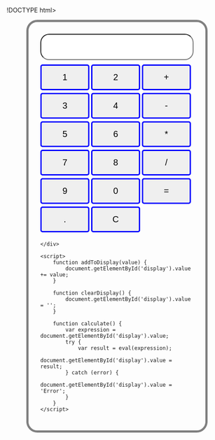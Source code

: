 !DOCTYPE html>
<html lang="en">
<head>
    <meta charset="UTF-8">
    <meta name="viewport" content="width=device-width, initial-scale=1.0">
    <title>Calculator</title>
   <!DOCTYPE html>
<html lang="en">
<head>
    <meta charset="UTF-8">
    <meta name="viewport" content="width=device-width, initial-scale=1.0">
    <title>Calculator</title>
    <style>
        .calculator {
            width: 350px;
            margin: 0 auto;
            padding: 27px;
            border: 5px solid #808080;
            border-radius:25px;
        }
        .calculator input[type="text"] {
            width: 100%;
            margin-bottom: 10px;
            padding:8px;
            font-size:35px;
            border-radius:20px;
        }
        .calculator input[type="button"] {
            width: 32%;
            padding: 15px;
            font-size: 20px;
            margin-bottom: 6px;
            border: 3px solid #0000FF;
            border-radius: 5px;
            cursor: pointer;
        }
        .calculator input[type="button"]:hover {
            background-color: #00FFFF;
        }
    </style>
</head>
<body>
    <div class="calculator">
        <input type="text" id="display" readonly>
        <input type="button" value="1" onclick="addToDisplay('1')">
        <input type="button" value="2" onclick="addToDisplay('2')">
        <input type="button" value="+" onclick="addToDisplay('+')">
        <input type="button" value="3" onclick="addToDisplay('3')">
        <input type="button" value="4" onclick="addToDisplay('4')">
        <input type="button" value="-" onclick="addToDisplay('-')">
        <input type="button" value="5" onclick="addToDisplay('5')">
        <input type="button" value="6" onclick="addToDisplay('6')">
        <input type="button" value="*" onclick="addToDisplay('*')">
        <input type="button" value="7" onclick="addToDisplay('7')">
        <input type="button" value="8" onclick="addToDisplay('8')">
        <input type="button" value="/" onclick="addToDisplay('/')">
        <input type="button" value="9" onclick="addToDisplay('9')">
		<input type="button" value="0" onclick="addToDisplay('0')">
        <input type="button" value="=" onclick="calculate()">
		<input type="button" value="." onclick="addToDisplay('.')">
		<input type="button" value="C" onclick="clearDisplay()">
		
	
    </div>

    <script>
        function addToDisplay(value) {
            document.getElementById('display').value += value;
        }

        function clearDisplay() {
            document.getElementById('display').value = '';
        }

        function calculate() {
            var expression = document.getElementById('display').value;
            try {
                var result = eval(expression);
                document.getElementById('display').value = result;
            } catch (error) {
                document.getElementById('display').value = 'Error';
            }
        }
    </script>
</body>
</html>
